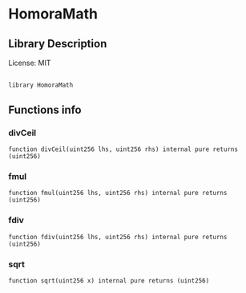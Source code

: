 # HomoraMath

## Library Description


License: MIT

## 

```solidity
library HomoraMath
```


## Functions info

### divCeil

```solidity
function divCeil(uint256 lhs, uint256 rhs) internal pure returns (uint256)
```


### fmul

```solidity
function fmul(uint256 lhs, uint256 rhs) internal pure returns (uint256)
```


### fdiv

```solidity
function fdiv(uint256 lhs, uint256 rhs) internal pure returns (uint256)
```


### sqrt

```solidity
function sqrt(uint256 x) internal pure returns (uint256)
```

